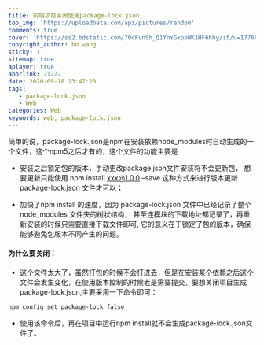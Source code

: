 ```yaml
---
title: 前端项目关闭使用package-lock.json
top_img: 'https://uploadbeta.com/api/pictures/random'
comments: true
cover: 'https://ss2.bdstatic.com/70cFvnSh_Q1YnxGkpoWK1HF6hhy/it/u=1776657357,2127366881&fm=26&gp=0.jpg'
copyright_author: bo.wang
sticky: 1
sitemap: true
aplayer: true
abbrlink: 21272
date: 2020-09-18 13:47:20
tags: 
   - package-lock.json
   - Web
categories: Web
keywords: web, package-lock.json
---
```


  简单的说，package-lock.json是npm在安装依赖node_modules时自动生成的一个文件，这个npm5之后才有的，这个文件的功能主要是

- 安装之后锁定包的版本，手动更改package.json文件安装将不会更新包， 想要更新只能使用 npm install xxx@1.0.0 –save 这种方式来进行版本更新package-lock.json 文件才可以；

- 加快了npm install 的速度，因为 package-lock.json 文件中已经记录了整个 node_modules 文件夹的树状结构， 甚至连模块的下载地址都记录了，再重新安装的时候只需要直接下载文件即可, 它的意义在于锁定了包的版本，确保能够避免包版本不同产生的问题。

#### 为什么要关闭：
- 这个文件太大了，虽然打包的时候不会打进去，但是在安装某个依赖之后这个文件会发生变化，在使用版本控制的时候老是需要提交，要想关闭项目生成package-lock.json,主要采用一下命令即可：
```bash
npm config set package-lock false
```
- 使用该命令后，再在项目中运行npm install就不会生成package-lock.json文件了。
